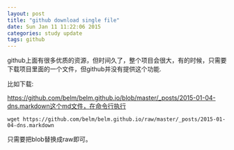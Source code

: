```yaml
---
layout: post
title: "github download single file"
date: Sun Jan 11 11:22:06 2015
categories: study update
tags: github
---
```

github上面有很多优质的资源，但时间久了，整个项目会很大，有的时候，只需要下载项目里面的一个文件，但github并没有提供这个功能.

比如下载:

https://github.com/belm/belm.github.io/blob/master/_posts/2015-01-04-dns.markdown这个md文件，在命令行执行

    wget https://github.com/belm/belm.github.io/raw/master/_posts/2015-01-04-dns.markdown

只需要把blob替换成raw即可。
